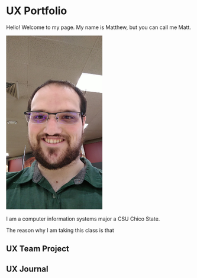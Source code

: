 # UX Portfolio
Hello! Welcome to my page.
My name is Matthew, but you can call me Matt.

<a href="assets/12326.jpeg"><img src="assets/12326.jpeg" width="260" height="470"/></a>

I am a computer information systems major a CSU Chico State. 

The reason why I am taking this class is that 

## UX Team Project


## UX Journal

